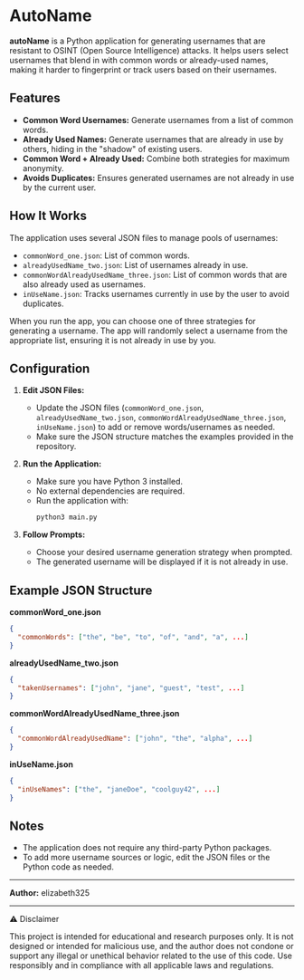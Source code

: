 # AutoName

**autoName** is a Python application for generating usernames that are resistant to OSINT (Open Source Intelligence) attacks. It helps users select usernames that blend in with common words or already-used names, making it harder to fingerprint or track users based on their usernames.

## Features

- **Common Word Usernames:** Generate usernames from a list of common words.
- **Already Used Names:** Generate usernames that are already in use by others, hiding in the "shadow" of existing users.
- **Common Word + Already Used:** Combine both strategies for maximum anonymity.
- **Avoids Duplicates:** Ensures generated usernames are not already in use by the current user.

## How It Works

The application uses several JSON files to manage pools of usernames:
- `commonWord_one.json`: List of common words.
- `alreadyUsedName_two.json`: List of usernames already in use.
- `commonWordAlreadyUsedName_three.json`: List of common words that are also already used as usernames.
- `inUseName.json`: Tracks usernames currently in use by the user to avoid duplicates.

When you run the app, you can choose one of three strategies for generating a username. The app will randomly select a username from the appropriate list, ensuring it is not already in use by you.

## Configuration

1. **Edit JSON Files:**
   - Update the JSON files (`commonWord_one.json`, `alreadyUsedName_two.json`, `commonWordAlreadyUsedName_three.json`, `inUseName.json`) to add or remove words/usernames as needed.
   - Make sure the JSON structure matches the examples provided in the repository.

2. **Run the Application:**
   - Make sure you have Python 3 installed.
   - No external dependencies are required.
   - Run the application with:
     ```sh
     python3 main.py
     ```

3. **Follow Prompts:**
   - Choose your desired username generation strategy when prompted.
   - The generated username will be displayed if it is not already in use.

## Example JSON Structure

**commonWord_one.json**
```json
{
  "commonWords": ["the", "be", "to", "of", "and", "a", ...]
}
```

**alreadyUsedName_two.json**
```json
{
  "takenUsernames": ["john", "jane", "guest", "test", ...]
}
```

**commonWordAlreadyUsedName_three.json**
```json
{
  "commonWordAlreadyUsedName": ["john", "the", "alpha", ...]
}
```

**inUseName.json**
```json
{
  "inUseNames": ["the", "janeDoe", "coolguy42", ...]
}
```

## Notes

- The application does not require any third-party Python packages.
- To add more username sources or logic, edit the JSON files or the Python code as needed.

---

**Author:**
elizabeth325

---

⚠️ Disclaimer

This project is intended for educational and research purposes only.
It is not designed or intended for malicious use, and the author does not condone or support any illegal or unethical behavior related to the use of this code.
Use responsibly and in compliance with all applicable laws and regulations.

